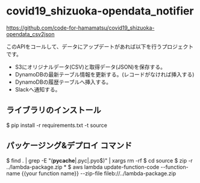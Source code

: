 # covid19_shizuoka-opendata_notifier

https://github.com/code-for-hamamatsu/covid19_shizuoka-opendata_csv2json
  
このAPIをコールして、データにアップデートがあれば以下を行うプロジェクトです。
* S3にオリジナルデータ(CSV)と取得データ(JSON)を保存する。
* DynamoDBの最新テーブル情報を更新する。(レコードがなければ挿入する)
* DynamoDBの履歴テーブルへ挿入する。
* Slackへ通知する。


## ライブラリのインストール
$ pip install -r requirements.txt -t source

## パッケージング&デプロイ コマンド
$ find . | grep -E "(__pycache__|\.pyc|\.pyo$)" | xargs rm -rf
$ cd source
$ zip -r ../lambda-package.zip *
$ aws lambda update-function-code --function-name {{your function name}} --zip-file fileb://../lambda-package.zip
